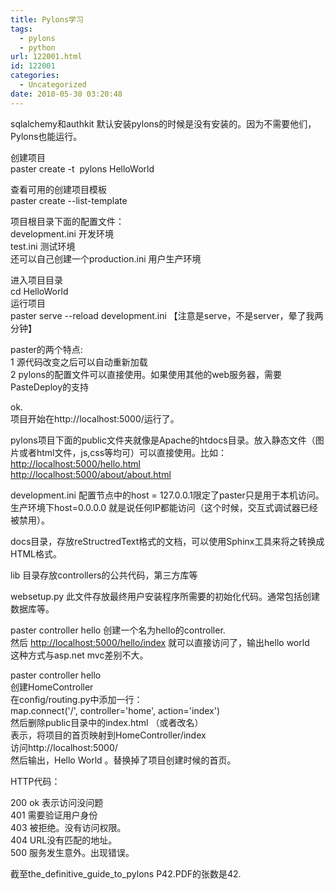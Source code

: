 ```yaml
---
title: Pylons学习
tags:
  - pylons
  - python
url: 122001.html
id: 122001
categories:
  - Uncategorized
date: 2010-05-30 03:20:48
---
```


sqlalchemy和authkit 默认安装pylons的时候是没有安装的。因为不需要他们，Pylons也能运行。 

创建项目   
paster create -t&#160; pylons HelloWorld 

查看可用的创建项目模板   
paster create --list-template 

项目根目录下面的配置文件：   
development.ini 开发环境    
test.ini 测试环境    
还可以自己创建一个production.ini 用户生产环境 

进入项目目录   
cd HelloWorld    
运行项目    
paster serve --reload development.ini 【注意是serve，不是server，晕了我两分钟】 

paster的两个特点:   
1 源代码改变之后可以自动重新加载    
2 pylons的配置文件可以直接使用。如果使用其他的web服务器，需要PasteDeploy的支持 

ok.   
项目开始在http://localhost:5000/运行了。 

pylons项目下面的public文件夹就像是Apache的htdocs目录。放入静态文件（图片或者html文件，js,css等均可）可以直接使用。比如：   
[http://localhost:5000/hello.html](http://localhost:5000/hello.html)    
[http://localhost:5000/about/about.html](http://localhost:5000/about/about.html)

development.ini 配置节点中的host = 127.0.0.1限定了paster只是用于本机访问。   
生产环境下host=0.0.0.0 就是说任何IP都能访问（这个时候，交互式调试器已经被禁用）。 

docs目录，存放reStructredText格式的文档，可以使用Sphinx工具来将之转换成HTML格式。 

lib 目录存放controllers的公共代码，第三方库等 

websetup.py 此文件存放最终用户安装程序所需要的初始化代码。通常包括创建数据库等。 

paster controller hello 创建一个名为hello的controller.   
然后 [http://localhost:5000/hello/index](http://localhost:5000/hello/index) 就可以直接访问了，输出hello world    
这种方式与asp.net mvc差别不大。 

paster controller hello    
创建HomeController    
在config/routing.py中添加一行：    
map.connect('/', controller='home', action='index')    
然后删除public目录中的index.html （或者改名）    
表示，将项目的首页映射到HomeController/index     
访问http://localhost:5000/    
然后输出，Hello World 。替换掉了项目创建时候的首页。 

HTTP代码： 

200 ok 表示访问没问题   
401 需要验证用户身份    
403 被拒绝。没有访问权限。    
404 URL没有匹配的地址。    
500 服务发生意外。出现错误。 

截至the_definitive_guide_to_pylons P42.PDF的张数是42\. 